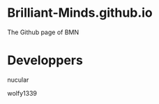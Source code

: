 Brilliant-Minds.github.io
=========================

The Github page of BMN

Developpers
=========================
nucular

wolfy1339
